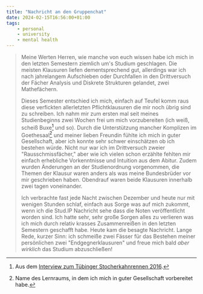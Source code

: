 ```yaml
---
title: "Nachricht an den Gruppenchat"
date: 2024-02-15T16:56:00+01:00
tags:
    - personal
    - university
    - mental health
---
```


>Meine Werten Herren, wie manche von euch wissen habe ich mich in den letzten Semestern ziemlich um's Studium geschlagen. Die meisten Klausuren liefen dementsprechend gut, allerdings war ich nach jahrelangem Aufschieben oder Durchfallen in den Drittversuch der Fächer Analysis und Diskrete Strukturen gelandet, zwei Mathefächern.
>
>Dieses Semester entschied ich mich, einfach auf Teufel komm raus diese verfickten allerletzten Pflichtklausuren die mir noch übrig sind zu schreiben. Ich nahm mir zum ersten mal seit meines Studienbeginns zwei Wochen frei um mich vorzubereiten (ich weiß, scheiß Buxe[^buxe] und so). Durch die Unterstützung mancher Komplizen im Goethesaal[^goethesaal] und meiner lieben Freundin fühlte ich mich in guter Gesellschaft, aber ich konnte  sehr schwer einschätzen ob ich bestehen würde. Nicht nur war ich im Drittversuch zweier "Rausschmissfächer,"  aber wie ich vielen schon erzählte fehlten mir einfach erhebliche Vorkenntnisse und Intuition aus dem Abitur. Zudem wurden Änderungen an der Studienordnung vorgenommen, die Themen der Klausur waren anders als was meine Bundesbrüder vor mir geschrieben haben. Obendrauf waren beide Klausuren innerhalb zwei tagen voneinander.
>
>Ich verbrachte fast jede Nacht zwischen Dezember und heute nur mit wenigen Stunden schlaf, einfach aus Sorge was auf mich zukommt, wenn ich die Stud.IP Nachricht sehe dass die Noten veröffentlicht worden sind. Ich hatte sehr, sehr große Sorgen alles zu verlieren was ich mich durch relativ krasses Zusammenreißen in den letzten Semestern geschafft habe. Heute kam die besagte Nachricht. Lange Rede, kurzer Sinn: ich schmeiße zwei Fässer für das Bestehen meiner persönlichen zwei "Endgegnerklausuren" und freue mich bald *aber wirklich* das Studium abzuschließen!

[^buxe]: Aus dem [Interview zum Tübinger Stocherkahnrennen 2016](https://youtu.be/JEwEYyelskM?t=23).

[^goethesaal]: Name des Lernraums, in dem ich mich in guter Gesellschaft vorbereitet habe.